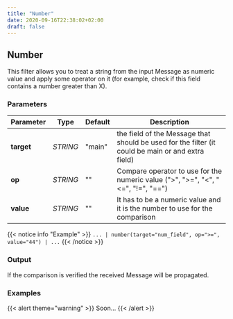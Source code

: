 ```yaml
---
title: "Number"
date: 2020-09-16T22:38:02+02:00
draft: false
---
```


## Number

This filter allows you to treat a string from the input Message as numeric value and apply some operator on it (for example, check if this field contains a number greater than X).

### Parameters

| Parameter   | Type     | Default | Description                                                                                                                                    |
|-------------|----------|---------|------------------------------------------------------------------------------------------------------------------------------------------------|
| **target**  | _STRING_ | "main"  | the field of the Message that should be used for the filter (it could be main or and extra field)                                              |
| **op**  | _STRING_   | ""   | Compare operator to use for the numeric value (">", ">=", "<", "<=", "!=", "==") |
| **value** | _STRING_   | "" | It has to be a numeric value and it is the number to use for the comparison      |

 
{{< notice info "Example" >}} 
`... | number(target="num_field", op=">=", value="44") | ...`
{{< /notice >}}

### Output

If the comparison is verified the received Message will be propagated. 

### Examples

{{< alert theme="warning" >}}
Soon...
{{< /alert >}} 